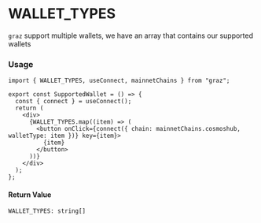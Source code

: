 # WALLET_TYPES

`graz` support multiple wallets, we have an array that contains our supported wallets

### Usage

```tsx
import { WALLET_TYPES, useConnect, mainnetChains } from "graz";

export const SupportedWallet = () => {
  const { connect } = useConnect();
  return (
    <div>
      {WALLET_TYPES.map((item) => (
        <button onClick={connect({ chain: mainnetChains.cosmoshub, walletType: item })} key={item}>
          {item}
        </button>
      ))}
    </div>
  );
};
```

#### Return Value

```tsx
WALLET_TYPES: string[]
```
